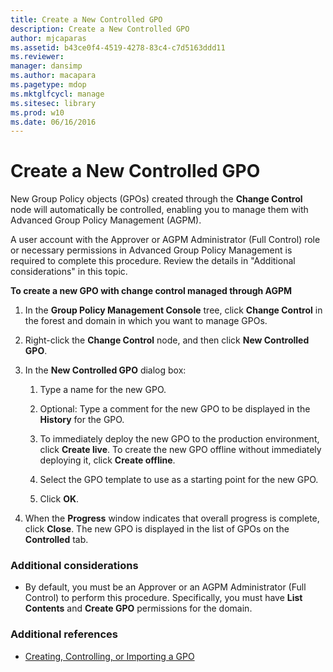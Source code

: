 ```yaml
---
title: Create a New Controlled GPO
description: Create a New Controlled GPO
author: mjcaparas
ms.assetid: b43ce0f4-4519-4278-83c4-c7d5163ddd11
ms.reviewer: 
manager: dansimp
ms.author: macapara
ms.pagetype: mdop
ms.mktglfcycl: manage
ms.sitesec: library
ms.prod: w10
ms.date: 06/16/2016
---
```



# Create a New Controlled GPO


New Group Policy objects (GPOs) created through the **Change Control** node will automatically be controlled, enabling you to manage them with Advanced Group Policy Management (AGPM).

A user account with the Approver or AGPM Administrator (Full Control) role or necessary permissions in Advanced Group Policy Management is required to complete this procedure. Review the details in "Additional considerations" in this topic.

**To create a new GPO with change control managed through AGPM**

1.  In the **Group Policy Management Console** tree, click **Change Control** in the forest and domain in which you want to manage GPOs.

2.  Right-click the **Change Control** node, and then click **New Controlled GPO**.

3.  In the **New Controlled GPO** dialog box:

    1.  Type a name for the new GPO.

    2.  Optional: Type a comment for the new GPO to be displayed in the **History** for the GPO.

    3.  To immediately deploy the new GPO to the production environment, click **Create live**. To create the new GPO offline without immediately deploying it, click **Create offline**.

    4.  Select the GPO template to use as a starting point for the new GPO.

    5.  Click **OK**.

4.  When the **Progress** window indicates that overall progress is complete, click **Close**. The new GPO is displayed in the list of GPOs on the **Controlled** tab.

### Additional considerations

-   By default, you must be an Approver or an AGPM Administrator (Full Control) to perform this procedure. Specifically, you must have **List Contents** and **Create GPO** permissions for the domain.

### Additional references

-   [Creating, Controlling, or Importing a GPO](creating-controlling-or-importing-a-gpo-approver.md)

 

 





